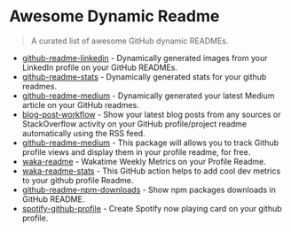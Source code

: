 # Awesome Dynamic Readme
> A curated list of awesome GitHub dynamic READMEs.


- [github-readme-linkedin](https://github.com/soroushchehresa/github-readme-linkedin) - Dynamically generated images from your LinkedIn profile on your GitHub READMEs.
- [github-readme-stats](https://github.com/anuraghazra/github-readme-stats) - Dynamically generated stats for your github readmes.
- [github-readme-medium](https://github.com/omidnikrah/github-readme-medium) - Dynamically generated your latest Medium article on your GitHub readmes.
- [blog-post-workflow](https://github.com/gautamkrishnar/blog-post-workflow) - Show your latest blog posts from any sources or StackOverflow activity on your GitHub profile/project readme automatically using the RSS feed.
- [github-readme-medium](https://github.com/caneco/laravel-github-profile-view-counter) - This package will allows you to track Github profile views and display them in your profile readme, for free.
- [waka-readme](https://github.com/athul/waka-readme) - Wakatime Weekly Metrics on your Profile Readme.
- [waka-readme-stats](https://github.com/anmol098/waka-readme-stats) - This GitHub action helps to add cool dev metrics to your github profile Readme.
- [github-readme-npm-downloads](https://github.com/maddhruv/github-readme-npm-downloads) - Show npm packages downloads in GitHub README.
- [spotify-github-profile](https://github.com/kittinan/spotify-github-profile) - Create Spotify now playing card on your github profile.
